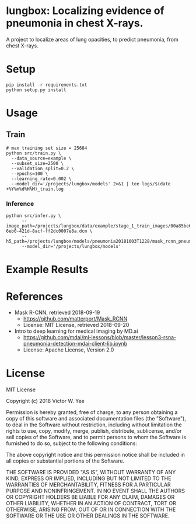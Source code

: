 # lungbox: Localizing evidence of pneumonia in chest X-rays.

A project to localize areas of lung opacities, to predict pneumonia, from chest X-rays.

# Setup

```
pip install -r requirements.txt
python setup.py install
```

# Usage

## Train

```
# max training set size = 25684
python src/train.py \
  --data_source=example \
  --subset_size=2500 \
  --validation_split=0.2 \
  --epochs=100 \
  --learning_rate=0.002 \
  --model_dir='/projects/lungbox/models' 2>&1 | tee logs/$(date +%Y%m%d%H%M)_train.log
```

### Inference

```
python src/infer.py \
      --image_path=/projects/lungbox/data/example/stage_1_train_images/00a85be6-6eb0-421d-8acf-ff2dc0007e8a.dcm \
      --h5_path=/projects/lungbox/models/pneumonia20181003T1228/mask_rcnn_pneumonia_0050.h5
      --model_dir='/projects/lungbox/models'
```

# Example Results



# References
  * Mask R-CNN, retrieved 2018-09-19
    - https://github.com/matterport/Mask_RCNN
    - License: MIT License, retrieved 2018-09-20
  * Intro to deep learning for medical imaging by MD.ai
    - https://github.com/mdai/ml-lessons/blob/master/lesson3-rsna-pneumonia-detection-mdai-client-lib.ipynb
    - License: Apache License, Version 2.0


# License

MIT License

Copyright (c) 2018 Victor W. Yee

Permission is hereby granted, free of charge, to any person obtaining a copy
of this software and associated documentation files (the "Software"), to deal
in the Software without restriction, including without limitation the rights
to use, copy, modify, merge, publish, distribute, sublicense, and/or sell
copies of the Software, and to permit persons to whom the Software is
furnished to do so, subject to the following conditions:

The above copyright notice and this permission notice shall be included in all
copies or substantial portions of the Software.

THE SOFTWARE IS PROVIDED "AS IS", WITHOUT WARRANTY OF ANY KIND, EXPRESS OR
IMPLIED, INCLUDING BUT NOT LIMITED TO THE WARRANTIES OF MERCHANTABILITY,
FITNESS FOR A PARTICULAR PURPOSE AND NONINFRINGEMENT. IN NO EVENT SHALL THE
AUTHORS OR COPYRIGHT HOLDERS BE LIABLE FOR ANY CLAIM, DAMAGES OR OTHER
LIABILITY, WHETHER IN AN ACTION OF CONTRACT, TORT OR OTHERWISE, ARISING FROM,
OUT OF OR IN CONNECTION WITH THE SOFTWARE OR THE USE OR OTHER DEALINGS IN THE
SOFTWARE.
